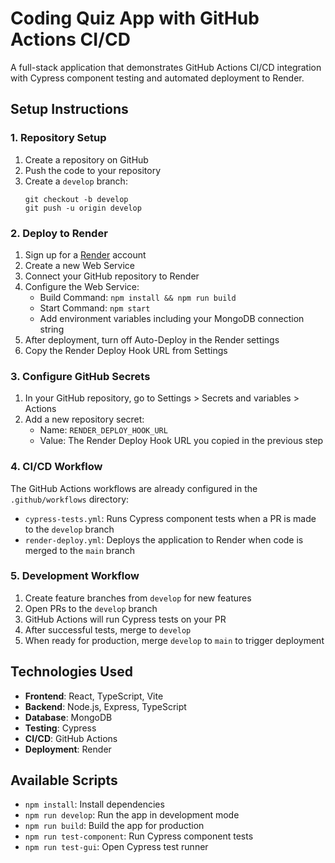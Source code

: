 # Coding Quiz App with GitHub Actions CI/CD

A full-stack application that demonstrates GitHub Actions CI/CD integration with Cypress component testing and automated deployment to Render.

## Setup Instructions

### 1. Repository Setup

1. Create a repository on GitHub
2. Push the code to your repository
3. Create a `develop` branch:
   ```
   git checkout -b develop
   git push -u origin develop
   ```

### 2. Deploy to Render

1. Sign up for a [Render](https://render.com/) account
2. Create a new Web Service
3. Connect your GitHub repository to Render
4. Configure the Web Service:
   - Build Command: `npm install && npm run build`
   - Start Command: `npm start`
   - Add environment variables including your MongoDB connection string
5. After deployment, turn off Auto-Deploy in the Render settings
6. Copy the Render Deploy Hook URL from Settings

### 3. Configure GitHub Secrets

1. In your GitHub repository, go to Settings > Secrets and variables > Actions
2. Add a new repository secret:
   - Name: `RENDER_DEPLOY_HOOK_URL`
   - Value: The Render Deploy Hook URL you copied in the previous step

### 4. CI/CD Workflow

The GitHub Actions workflows are already configured in the `.github/workflows` directory:

- `cypress-tests.yml`: Runs Cypress component tests when a PR is made to the `develop` branch
- `render-deploy.yml`: Deploys the application to Render when code is merged to the `main` branch

### 5. Development Workflow

1. Create feature branches from `develop` for new features
2. Open PRs to the `develop` branch
3. GitHub Actions will run Cypress tests on your PR
4. After successful tests, merge to `develop`
5. When ready for production, merge `develop` to `main` to trigger deployment

## Technologies Used

- **Frontend**: React, TypeScript, Vite
- **Backend**: Node.js, Express, TypeScript
- **Database**: MongoDB
- **Testing**: Cypress
- **CI/CD**: GitHub Actions
- **Deployment**: Render

## Available Scripts

- `npm install`: Install dependencies
- `npm run develop`: Run the app in development mode
- `npm run build`: Build the app for production
- `npm run test-component`: Run Cypress component tests
- `npm run test-gui`: Open Cypress test runner